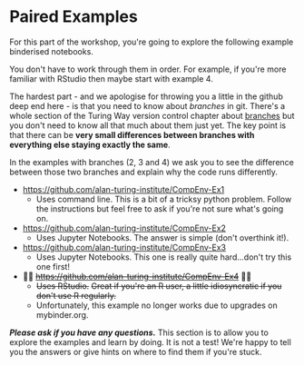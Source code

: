 # Paired Examples

For this part of the workshop, you're going to explore the following example binderised notebooks.

You don't have to work through them in order.
For example, if you're more familiar with RStudio then maybe start with example 4.

The hardest part - and we apologise for throwing you a little in the github deep end here - is that you need to know about *branches* in git.
There's a whole section of the Turing Way version control chapter about [branches](https://github.com/alan-turing-institute/the-turing-way/blob/master/chapters/version_control.md#branches) but you don't need to know all that much about them just yet.
The key point is that there can be **very small differences between branches with everything else staying exactly the same**.

In the examples with branches (2, 3 and 4) we ask you to see the difference between those two branches and explain why the code runs differently.

* https://github.com/alan-turing-institute/CompEnv-Ex1
  * Uses command line.
    This is a bit of a tricksy python problem.
    Follow the instructions but feel free to ask if you're not sure what's going on.
* https://github.com/alan-turing-institute/CompEnv-Ex2
  * Uses Jupyter Notebooks.
    The answer is simple (don't overthink it!).
* https://github.com/alan-turing-institute/CompEnv-Ex3
  * Uses Jupyter Notebooks.
    This one is really quite hard...don't try this one first!
* 🙅‍♀️ ~~https://github.com/alan-turing-institute/CompEnv-Ex4~~ 🙅‍♀️
  * ~~Uses RStudio.~~
    ~~Great if you're an R user, a little idiosyncratic if you don't use R regularly.~~
  * Unfortunately, this example no longer works due to upgrades on mybinder.org.

***Please ask if you have any questions.***
This section is to allow you to explore the examples and learn by doing.
It is not a test!
We're happy to tell you the answers or give hints on where to find them if you're stuck.
